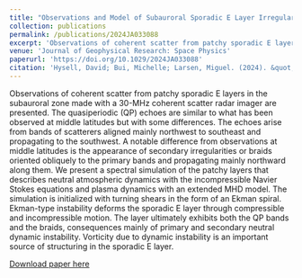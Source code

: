 ```yaml
---
title: "Observations and Model of Subauroral Sporadic E Layer Irregularities Driven by Turning Shears and Dynamic Instability"
collection: publications
permalink: /publications/2024JA033088
excerpt: 'Observations of coherent scatter from patchy sporadic E layers in the subauroral zone made with a 30-MHz coherent scatter radar imager are presented. The quasiperiodic (QP) echoes are similar to what has been observed at middle latitudes but with some differences. The echoes arise from bands of scatterers aligned mainly northwest to southeast and propagating to the southwest. A notable difference from observations at middle latitudes is the appearance of secondary irregularities or braids oriented obliquely to the primary bands and propagating mainly northward along them. We present a spectral simulation of the patchy layers that describes neutral atmospheric dynamics with the incompressible Navier Stokes equations and plasma dynamics with an extended MHD model. The simulation is initialized with turning shears in the form of an Ekman spiral. Ekman-type instability deforms the sporadic E layer through compressible and incompressible motion. The layer ultimately exhibits both the QP bands and the braids, consequences mainly of primary and secondary neutral dynamic instability. Vorticity due to dynamic instability is an important source of structuring in the sporadic E layer.'
venue: 'Journal of Geophysical Research: Space Physics'
paperurl: 'https://doi.org/10.1029/2024JA033088'
citation: 'Hysell, David; Bui, Michelle; Larsen, Miguel. (2024). &quot;Observations and Model of Subauroral Sporadic E Layer Irregularities Driven by Turning Shears and Dynamic Instability.&quot; <i>Journal of Geophysical Research: Space Physics</i>. 129.'
---
```

Observations of coherent scatter from patchy sporadic E layers in the subauroral zone made with a 30-MHz coherent scatter radar imager are presented. The quasiperiodic (QP) echoes are similar to what has been observed at middle latitudes but with some differences. The echoes arise from bands of scatterers aligned mainly northwest to southeast and propagating to the southwest. A notable difference from observations at middle latitudes is the appearance of secondary irregularities or braids oriented obliquely to the primary bands and propagating mainly northward along them. We present a spectral simulation of the patchy layers that describes neutral atmospheric dynamics with the incompressible Navier Stokes equations and plasma dynamics with an extended MHD model. The simulation is initialized with turning shears in the form of an Ekman spiral. Ekman-type instability deforms the sporadic E layer through compressible and incompressible motion. The layer ultimately exhibits both the QP bands and the braids, consequences mainly of primary and secondary neutral dynamic instability. Vorticity due to dynamic instability is an important source of structuring in the sporadic E layer. 

[Download paper here](http://michellexbui.github.io/files/2024JA033088.pdf)
